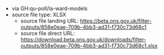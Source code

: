 - via GH:qu-poll/la-ward-models
- source file type: XLSX
  - source file landing URL: https://beta.ons.gov.uk/filter-outputs/858e0eae-709b-4bb3-ad31-f730c73d68c1
  - source file direct URL: https://download.beta.ons.gov.uk/downloads/filter-outputs/858e0eae-709b-4bb3-ad31-f730c73d68c1.xlsx

